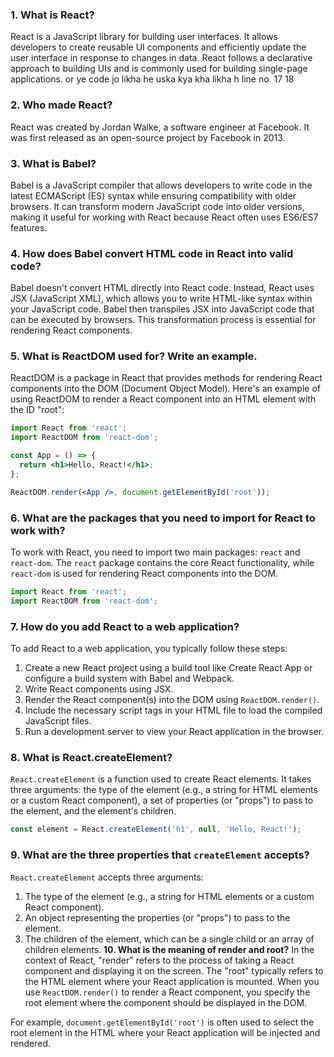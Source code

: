 ### 1. What is React?
React is a JavaScript library for building user interfaces. It allows developers to create reusable UI components and efficiently update the user interface in response to changes in data. React follows a declarative approach to building UIs and is commonly used for building single-page applications.
or ye code jo likha he uska kya kha likha h line no. 17 18 
### 2. Who made React?
React was created by Jordan Walke, a software engineer at Facebook. It was first released as an open-source project by Facebook in 2013.

### 3. What is Babel?
Babel is a JavaScript compiler that allows developers to write code in the latest ECMAScript (ES) syntax while ensuring compatibility with older browsers. It can transform modern JavaScript code into older versions, making it useful for working with React because React often uses ES6/ES7 features.

### 4. How does Babel convert HTML code in React into valid code?
Babel doesn't convert HTML directly into React code. Instead, React uses JSX (JavaScript XML), which allows you to write HTML-like syntax within your JavaScript code. Babel then transpiles JSX into JavaScript code that can be executed by browsers. This transformation process is essential for rendering React components.

### 5. What is ReactDOM used for? Write an example.
ReactDOM is a package in React that provides methods for rendering React components into the DOM (Document Object Model). Here's an example of using ReactDOM to render a React component into an HTML element with the ID "root":

```jsx
import React from 'react';
import ReactDOM from 'react-dom';

const App = () => {
  return <h1>Hello, React!</h1>;
};

ReactDOM.render(<App />, document.getElementById('root'));
```

### 6. What are the packages that you need to import for React to work with?
To work with React, you need to import two main packages: `react` and `react-dom`. The `react` package contains the core React functionality, while `react-dom` is used for rendering React components into the DOM.

```jsx
import React from 'react';
import ReactDOM from 'react-dom';
```

### 7. How do you add React to a web application?
To add React to a web application, you typically follow these steps:
1. Create a new React project using a build tool like Create React App or configure a build system with Babel and Webpack.
2. Write React components using JSX.
3. Render the React component(s) into the DOM using `ReactDOM.render()`.
4. Include the necessary script tags in your HTML file to load the compiled JavaScript files.
5. Run a development server to view your React application in the browser.

### 8. What is React.createElement?
`React.createElement` is a function used to create React elements. It takes three arguments: the type of the element (e.g., a string for HTML elements or a custom React component), a set of properties (or "props") to pass to the element, and the element's children.

```jsx
const element = React.createElement('h1', null, 'Hello, React!');
```

### 9. What are the three properties that `createElement` accepts?
`React.createElement` accepts three arguments:
1. The type of the element (e.g., a string for HTML elements or a custom React component).
2. An object representing the properties (or "props") to pass to the element.
3. The children of the element, which can be a single child or an array of children elements.
**10. What is the meaning of render and root?**
In the context of React, "render" refers to the process of taking a React component and displaying it on the screen. The "root" typically refers to the HTML element where your React application is mounted. When you use `ReactDOM.render()` to render a React component, you specify the root element where the component should be displayed in the DOM.

For example, `document.getElementById('root')` is often used to select the root element in the HTML where your React application will be injected and rendered. 